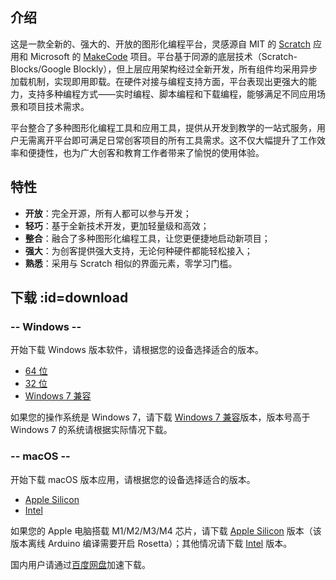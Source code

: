 ## 介绍

这是一款全新的、强大的、开放的图形化编程平台，灵感源自 MIT 的 [Scratch](https://scratch.mit.edu) 应用和 Microsoft 的 [MakeCode](https://microsoft.com/makecode) 项目。平台基于同源的底层技术（Scratch-Blocks/Google Blockly），但上层应用架构经过全新开发，所有组件均采用异步加载机制，实现即用即载。在硬件对接与编程支持方面，平台表现出更强大的能力，支持多种编程方式——实时编程、脚本编程和下载编程，能够满足不同应用场景和项目技术需求。

平台整合了多种图形化编程工具和应用工具，提供从开发到教学的一站式服务，用户无需离开平台即可满足日常创客项目的所有工具需求。这不仅大幅提升了工作效率和便捷性，也为广大创客和教育工作者带来了愉悦的使用体验。

## 特性

- **开放**：完全开源，所有人都可以参与开发；
- **轻巧**：基于全新技术开发，更加轻量级和高效；
- **整合**：融合了多种图形化编程工具，让您更便捷地启动新项目；
- **强大**：为创客提供强大支持，无论何种硬件都能轻松接入；
- **熟悉**：采用与 Scratch 相似的界面元素，零学习门槛。

## 下载 :id=download

<!-- select:start -->
<!-- select-menu-labels: 操作系统 -->

### -- Windows --

开始下载 Windows 版本软件，请根据您的设备选择适合的版本。

- [64 位][1]
- [32 位][2]
- [Windows 7 兼容][3]

如果您的操作系统是 Windows 7，请下载 [Windows 7 兼容][3]版本，版本号高于 Windows 7 的系统请根据实际情况下载。

### -- macOS --

开始下载 macOS 版本应用，请根据您的设备选择适合的版本。

- [Apple Silicon][4]
- [Intel][5]

如果您的 Apple 电脑搭载 M1/M2/M3/M4 芯片，请下载 [Apple Silicon][4] 版本（该版本离线 Arduino 编译需要开启 Rosetta）；其他情况请下载 [Intel][5] 版本。

<!-- select:end -->

国内用户请通过[百度网盘](https://pan.baidu.com/s/1yr7Q-6PFuaimyv_noXxJ_w?pwd=ahj3)加速下载。

[1]: https://github.com/BlockCodeLab/playgrounds-app/releases/download/v1.1.0/BlockCodePlaygrounds-win-x64-1.1.0.zip
[2]: https://github.com/BlockCodeLab/playgrounds-app/releases/download/v1.1.0/BlockCodePlaygrounds-win-x86-1.1.0.zip
[3]: https://github.com/BlockCodeLab/playgrounds-app/releases/download/v1.1.0/BlockCodePlaygrounds-win7-1.1.0.zip
[4]: https://github.com/BlockCodeLab/playgrounds-app/releases/download/v1.1.0/BlockCodePlaygrounds-macos-apple-silicon-1.1.0.zip
[5]: https://github.com/BlockCodeLab/playgrounds-app/releases/download/v1.1.0/BlockCodePlaygrounds-macos-intel-1.1.0.zip
